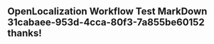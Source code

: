 <properties
ms.topic="hero-topic"
ms.test1="hero-topic"
ms.test2="test"/>

## OpenLocalization Workflow Test MarkDown 31cabaee-953d-4cca-80f3-7a855be60152 thanks!

